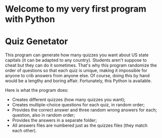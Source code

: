# Welcome to my very first program with Python

# Quiz Genetator
This program can generate how many quizzes you want about US state capitals (it can be adapted to any country).
Students aren't suppose to cheat but they can do it sometimes.
That's why this program randomize the order of questions so that each quiz is unique, making it impossible for anyone
to crib answers from anyone else.
Of course, doing this by hand would be a lengthy and boring affair. Fortunately, this Python is available.

Here is what the program does:
* Creates different quizzes (how many quizzes you want);
* Creates multiple-choice questions for each quiz, in random order;
* Provides the correct answer and three random wrong answers for each;
question, also in random order;
* Provides the answers in a separate folder;
* All answers files are numbered just as the quizzes files (they match each other).
